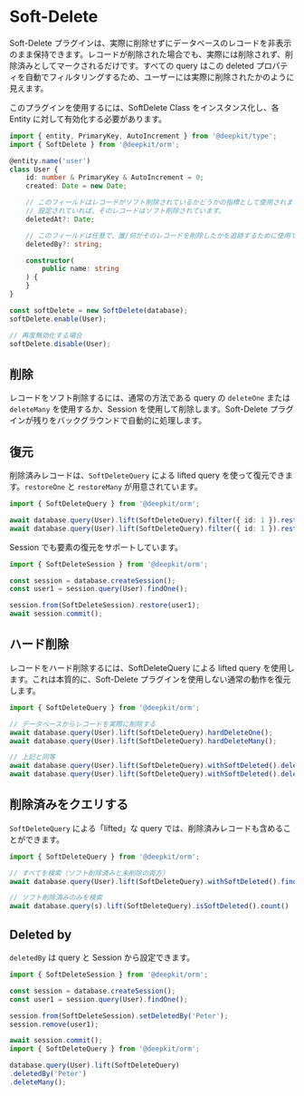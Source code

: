 # Soft-Delete

Soft-Delete プラグインは、実際に削除せずにデータベースのレコードを非表示のまま保持できます。レコードが削除された場合でも、実際には削除されず、削除済みとしてマークされるだけです。すべての query はこの deleted プロパティを自動でフィルタリングするため、ユーザーには実際に削除されたかのように見えます。

このプラグインを使用するには、SoftDelete Class をインスタンス化し、各 Entity に対して有効化する必要があります。

```typescript
import { entity, PrimaryKey, AutoIncrement } from '@deepkit/type';
import { SoftDelete } from '@deepkit/orm';

@entity.name('user')
class User {
    id: number & PrimaryKey & AutoIncrement = 0;
    created: Date = new Date;

    // このフィールドはレコードがソフト削除されているかどうかの指標として使用されます。
    // 設定されていれば、そのレコードはソフト削除されています。
    deletedAt?: Date;

    // このフィールドは任意で、誰/何がそのレコードを削除したかを追跡するために使用できます。
    deletedBy?: string;

    constructor(
        public name: string
    ) {
    }
}

const softDelete = new SoftDelete(database);
softDelete.enable(User);

// 再度無効化する場合
softDelete.disable(User);
```

## 削除

レコードをソフト削除するには、通常の方法である query の `deleteOne` または `deleteMany` を使用するか、Session を使用して削除します。Soft-Delete プラグインが残りをバックグラウンドで自動的に処理します。

## 復元

削除済みレコードは、`SoftDeleteQuery` による lifted query を使って復元できます。`restoreOne` と `restoreMany` が用意されています。

```typescript
import { SoftDeleteQuery } from '@deepkit/orm';

await database.query(User).lift(SoftDeleteQuery).filter({ id: 1 }).restoreOne();
await database.query(User).lift(SoftDeleteQuery).filter({ id: 1 }).restoreMany();
```

Session でも要素の復元をサポートしています。

```typescript
import { SoftDeleteSession } from '@deepkit/orm';

const session = database.createSession();
const user1 = session.query(User).findOne();

session.from(SoftDeleteSession).restore(user1);
await session.commit();
```

## ハード削除

レコードをハード削除するには、SoftDeleteQuery による lifted query を使用します。これは本質的に、Soft-Delete プラグインを使用しない通常の動作を復元します。

```typescript
import { SoftDeleteQuery } from '@deepkit/orm';

// データベースからレコードを実際に削除する
await database.query(User).lift(SoftDeleteQuery).hardDeleteOne();
await database.query(User).lift(SoftDeleteQuery).hardDeleteMany();

// 上記と同等
await database.query(User).lift(SoftDeleteQuery).withSoftDeleted().deleteOne();
await database.query(User).lift(SoftDeleteQuery).withSoftDeleted().deleteMany();
```

## 削除済みをクエリする

`SoftDeleteQuery` による「lifted」な query では、削除済みレコードも含めることができます。

```typescript
import { SoftDeleteQuery } from '@deepkit/orm';

// すべてを検索（ソフト削除済みと未削除の両方）
await database.query(User).lift(SoftDeleteQuery).withSoftDeleted().find();

// ソフト削除済みのみを検索
await database.query(s).lift(SoftDeleteQuery).isSoftDeleted().count()
```

## Deleted by

`deletedBy` は query と Session から設定できます。

```typescript
import { SoftDeleteSession } from '@deepkit/orm';

const session = database.createSession();
const user1 = session.query(User).findOne();

session.from(SoftDeleteSession).setDeletedBy('Peter');
session.remove(user1);

await session.commit();
import { SoftDeleteQuery } from '@deepkit/orm';

database.query(User).lift(SoftDeleteQuery)
.deletedBy('Peter')
.deleteMany();
```